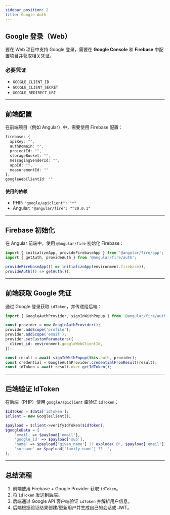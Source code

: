 ```yaml
---
sidebar_position: 2
title: Google Auth
---
```


## Google 登录（Web）

要在 Web 项目中支持 Google 登录，需要在 **Google Console** 和 **Firebase** 中配置项目并获取相关凭证。

### 必要凭证
- `GOOGLE_CLIENT_ID`
- `GOOGLE_CLIENT_SECRET`
- `GOOGLE_REDIRECT_URI`

---

## 前端配置

在前端项目（例如 Angular）中，需要使用 Firebase 配置：

```ts
firebase: {
  apiKey: "",
  authDomain: "",
  projectId: "",
  storageBucket: "",
  messagingSenderId: "",
  appId: "",
  measurementId: ""
},
googleWebClientId: ""
````

#### 使用的依赖

* PHP: `"google/apiclient": "*"`
* Angular: `"@angular/fire": "^20.0.1"`

---

## Firebase 初始化

在 Angular 前端中，使用 `@angular/fire` 初始化 Firebase：

```ts
import { initializeApp, provideFirebaseApp } from '@angular/fire/app';
import { getAuth, provideAuth } from '@angular/fire/auth';

provideFirebaseApp(() => initializeApp(environment.firebase)),
provideAuth(() => getAuth()),
```

---

## 前端获取 Google 凭证

通过 Google 登录获取 `idToken`，并传递给后端：

```ts
import { GoogleAuthProvider, signInWithPopup } from '@angular/fire/auth';

const provider = new GoogleAuthProvider();
provider.addScope('profile');
provider.addScope('email');
provider.setCustomParameters({
  client_id: environment.googleWebClientId,
});

const result = await signInWithPopup(this.auth, provider);
const credential = GoogleAuthProvider.credentialFromResult(result);
const idToken = await result.user.getIdToken();
```

---

## 后端验证 IdToken

在后端（PHP）使用 `google/apiclient` 库验证 `idToken`：

```php
$idToken = $data['idToken'];
$client = new GoogleClient();

$payload = $client->verifyIdToken($idToken);
$googleData = [
    'email' => $payload['email'],
    'google_id' => $payload['sub'],
    'name' => $payload['given_name'] ?? explode('@', $payload['email'])[0],
    'surname' => $payload['family_name'] ?? '',
];
```

---

## 总结流程

1. 前端使用 Firebase + Google Provider 获取 `idToken`。
2. 将 `idToken` 发送到后端。
3. 后端通过 Google API 客户端验证 `idToken` 并解析用户信息。
4. 后端根据验证结果创建/更新用户并生成自己的会话或 JWT。


